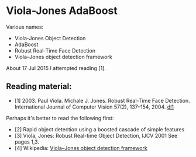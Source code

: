 # Viola-Jones AdaBoost

Various names:
* Viola-Jones Object Detection
* AdaBoost
* Robust Real-Time Face Detection
* Viola–Jones object detection framework

About 17 Jul 2015 I attempted reading [1].

## Reading material:
* [1] 2003. Paul Viola. Michale J. Jones. Robust Real-Time Face Detection.
International Journal of Computer Vision 57(2), 137–154, 2004.
[dl1](https://www.face-rec.org/algorithms/boosting-ensemble/16981346.pdf)

Perhaps it's better to read the following first:
* [2] Rapid object detection using a boosted cascade of simple features
* [3] Viola, Jones: Robust Real-time Object Detection, IJCV 2001 See pages 1,3.
* [4] Wikipedia: [Viola–Jones object detection framework](https://en.wikipedia.org/wiki/Viola%E2%80%93Jones_object_detection_framework#cite_note-1)
